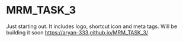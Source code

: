 # MRM_TASK_3

Just starting out. It includes logo, shortcut icon and meta tags. Will be building it soon
https://aryan-333.github.io/MRM_TASK_3/
